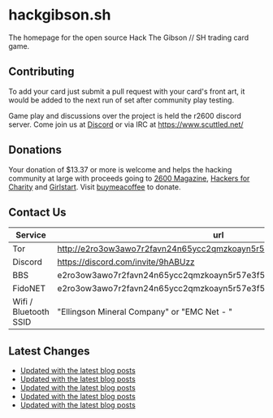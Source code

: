 # hackgibson.sh
The homepage for the open source Hack The Gibson // SH trading card game.


## Contributing

To add your card just submit a pull request with your card's front art, it would be added to the next run of set after community play testing.

Game play and discussions over the project is held the r2600 discord server. Come join us at [Discord](https://discord.com/invite/9hABUzz) or via IRC at https://www.scuttled.net/


## Donations

Your donation of $13.37 or more is welcome and helps the hacking community at large with proceeds going to [2600 Magazine](https://2600.com/), [Hackers for Charity](https://hackersforcharity.org) and [Girlstart](https://girlstart.org).  Visit [buymeacoffee](https://www.buymeacoffee.com/hackgibson.sh) to donate.


## Contact Us

Service | url
-|-
Tor | http://e2ro3ow3awo7r2favn24n65ycc2qmzkoayn5r57e3f56nvjwdcgg32ad.onion
Discord | https://discord.com/invite/9hABUzz
BBS | e2ro3ow3awo7r2favn24n65ycc2qmzkoayn5r57e3f56nvjwdcgg32ad.onion:23
FidoNET | e2ro3ow3awo7r2favn24n65ycc2qmzkoayn5r57e3f56nvjwdcgg32ad.onion:24554
Wifi / Bluetooth SSID | "Ellingson Mineral Company" or "EMC Net - <fidonet address>"

## Latest Changes
<!-- BLOG-POST-LIST:START -->
- [Updated with the latest blog posts](https://github.com/DFW2600/hackgibson.sh/commit/3fcc02feb8cb4a05d16682dd65d594181dc5c4cd)
- [Updated with the latest blog posts](https://github.com/DFW2600/hackgibson.sh/commit/1c6237ef4fc7ed3d5bdf723e23cda8d980f2dc95)
- [Updated with the latest blog posts](https://github.com/DFW2600/hackgibson.sh/commit/02a92c1472b41c0748a2fb68aad2a4dce0ac4eb5)
- [Updated with the latest blog posts](https://github.com/DFW2600/hackgibson.sh/commit/d9f058355839ac86deb218e6c6de97e873ecec96)
- [Updated with the latest blog posts](https://github.com/DFW2600/hackgibson.sh/commit/06f293639fc723a91086b0441dc7fad62439440d)
<!-- BLOG-POST-LIST:END -->
